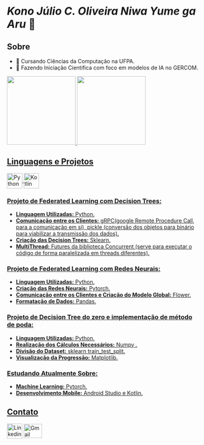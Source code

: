 # _**Kono Júlio C. Oliveira Niwa Yume ga Aru**_ 👋
## Sobre
- 🏫 Cursando Ciências da Computação na UFPA. 
- 🔭 Fazendo Iniciação Cientifica com foco em modelos de IA no GERCOM.

<section>
  <a href="https://github.com/Julio-C-Oliveira">
  <img height="180em" src="https://github-readme-stats.vercel.app/api?username=Julio-C-Oliveira&show_icons=true&theme=dracula&include_all_commits=true&count_private=true&hide_rank=true"/>
  <img height="180em" src="https://github-readme-stats.vercel.app/api/top-langs/?username=Julio-C-Oliveira&layout=compact&langs_count=16&theme=dracula"/>
</section>

## Linguagens e Projetos
<div style="display: inline: block">
    <img align="center" alt="Python Icon" height="40" width="40" src="https://cdn.jsdelivr.net/gh/devicons/devicon@latest/icons/python/python-original.svg"/>
    <img align="center" alt="Kotlin Icon" height="40" width="40" src="https://cdn.jsdelivr.net/gh/devicons/devicon@latest/icons/kotlin/kotlin-original.svg" />
</div>
  
### Projeto de Federated Learning com Decision Trees:
- **Linguagem Utilizadas:** Python.
- **Comunicação entre os Clientes:** gRPC(google Remote Procedure Call, para a comunicação em si), pickle (conversão dos objetos para binário para viabilizar a transmissão dos dados).
- **Criação das Decision Trees:** Sklearn.
- **MultiThread:** Futures da biblioteca Concurrent (serve para executar o código de forma paralelizada em threads diferentes).

### Projeto de Federated Learning com Redes Neurais:
- **Linguagem Utilizadas:** Python.
- **Criação das Redes Neurais:** Pytorch.
- **Comunicação entre os Clientes e Criação do Modelo Global:** Flower.
- **Formatação de Dados:** Pandas.

### Projeto de Decision Tree do zero e implementação de método de poda:
- **Linguagem Utilizadas:** Python.
- **Realização dos Cálculos Necessários:** Numpy .
- **Divisão do Dataset:** sklearn train_test_split.
- **Visualização da Progressão:** Matplotlib.

### Estudando Atualmente Sobre:
- **Machine Learning:** Pytorch.
- **Desenvolvimento Mobile:** Android Studio e Kotlin.

## Contato
<div style="display: inline: block">
  <a href="www.linkedin.com/in/júlio-oliveira-b8199125a"><img align="center" alt="Linkedin Icon" height="40" width="40" src="https://cdn.jsdelivr.net/gh/devicons/devicon@latest/icons/linkedin/linkedin-original.svg"/></a>
  <img align="center" alt="Gmail Icon" height="37" width="48" src="https://github.com/Julio-C-Oliveira/Julio-C-Oliveira/assets/103333573/c1933c67-7ce8-4ef2-b6d8-1352aff72594"/>
</div>    
          

<!--
<section>
  <h3>Linguagens</h3>
</section>

**Julio-C-Oliveira/Julio-C-Oliveira** is a ✨ _special_ ✨ repository because its `README.md` (this file) appears on your GitHub profile.

Here are some ideas to get you started:

- 🔭 I’m currently working on ...
- 🌱 I’m currently learning ...
- 👯 I’m looking to collaborate on ...
- 🤔 I’m looking for help with ...
- 💬 Ask me about ...
- 📫 How to reach me: ...
- 😄 Pronouns: ...
- ⚡ Fun fact: ...
-->

